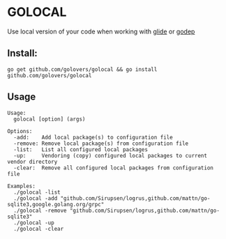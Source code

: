 # GOLOCAL

Use local version of your code when working with [glide](https://github.com/Masterminds/glide) or [godep](https://github.com/golang/dep)

## Install:

```shell
go get github.com/golovers/golocal && go install github.com/golovers/golocal
```

## Usage
```shell
Usage:
  golocal [option] (args)

Options:
  -add:    Add local package(s) to configuration file
  -remove: Remove local package(s) from configuration file
  -list:   List all configured local packages
  -up:     Vendoring (copy) configured local packages to current vendor directory
  -clear:  Remove all configured local packages from configuration file
  
Examples:
  ./golocal -list
  ./golocal -add "github.com/Sirupsen/logrus,github.com/mattn/go-sqlite3,google.golang.org/grpc"
  ./golocal -remove "github.com/Sirupsen/logrus,github.com/mattn/go-sqlite3"
  ./golocal -up
  ./golocal -clear
```
